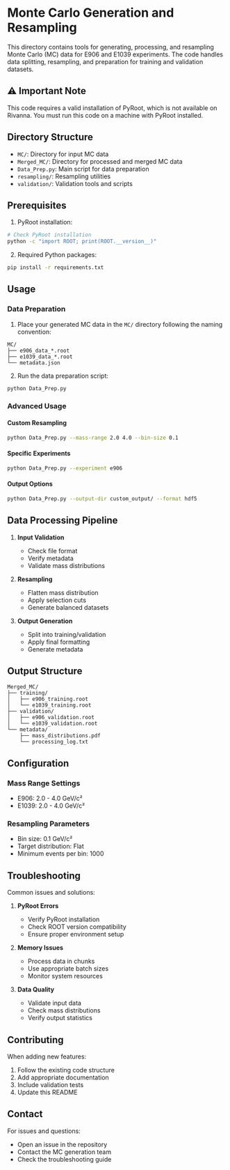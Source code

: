 # Monte Carlo Generation and Resampling

This directory contains tools for generating, processing, and resampling Monte Carlo (MC) data for E906 and E1039 experiments. The code handles data splitting, resampling, and preparation for training and validation datasets.

## ⚠️ Important Note

This code requires a valid installation of PyRoot, which is not available on Rivanna. You must run this code on a machine with PyRoot installed.

## Directory Structure

- `MC/`: Directory for input MC data
- `Merged_MC/`: Directory for processed and merged MC data
- `Data_Prep.py`: Main script for data preparation
- `resampling/`: Resampling utilities
- `validation/`: Validation tools and scripts

## Prerequisites

1. PyRoot installation:
```bash
# Check PyRoot installation
python -c "import ROOT; print(ROOT.__version__)"
```

2. Required Python packages:
```bash
pip install -r requirements.txt
```

## Usage

### Data Preparation

1. Place your generated MC data in the `MC/` directory following the naming convention:
```
MC/
├── e906_data_*.root
├── e1039_data_*.root
└── metadata.json
```

2. Run the data preparation script:
```bash
python Data_Prep.py
```

### Advanced Usage

#### Custom Resampling
```bash
python Data_Prep.py --mass-range 2.0 4.0 --bin-size 0.1
```

#### Specific Experiments
```bash
python Data_Prep.py --experiment e906
```

#### Output Options
```bash
python Data_Prep.py --output-dir custom_output/ --format hdf5
```

## Data Processing Pipeline

1. **Input Validation**
   - Check file format
   - Verify metadata
   - Validate mass distributions

2. **Resampling**
   - Flatten mass distribution
   - Apply selection cuts
   - Generate balanced datasets

3. **Output Generation**
   - Split into training/validation
   - Apply final formatting
   - Generate metadata

## Output Structure

```
Merged_MC/
├── training/
│   ├── e906_training.root
│   └── e1039_training.root
├── validation/
│   ├── e906_validation.root
│   └── e1039_validation.root
└── metadata/
    ├── mass_distributions.pdf
    └── processing_log.txt
```

## Configuration

### Mass Range Settings
- E906: 2.0 - 4.0 GeV/c²
- E1039: 2.0 - 4.0 GeV/c²

### Resampling Parameters
- Bin size: 0.1 GeV/c²
- Target distribution: Flat
- Minimum events per bin: 1000

## Troubleshooting

Common issues and solutions:

1. **PyRoot Errors**
   - Verify PyRoot installation
   - Check ROOT version compatibility
   - Ensure proper environment setup

2. **Memory Issues**
   - Process data in chunks
   - Use appropriate batch sizes
   - Monitor system resources

3. **Data Quality**
   - Validate input data
   - Check mass distributions
   - Verify output statistics

## Contributing

When adding new features:
1. Follow the existing code structure
2. Add appropriate documentation
3. Include validation tests
4. Update this README

## Contact

For issues and questions:
- Open an issue in the repository
- Contact the MC generation team
- Check the troubleshooting guide

